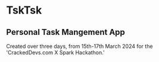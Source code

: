 # TskTsk

## Personal Task Mangement App

Created over three days, from 15th-17th March 2024 for the 'CrackedDevs.com X Spark Hackathon.'